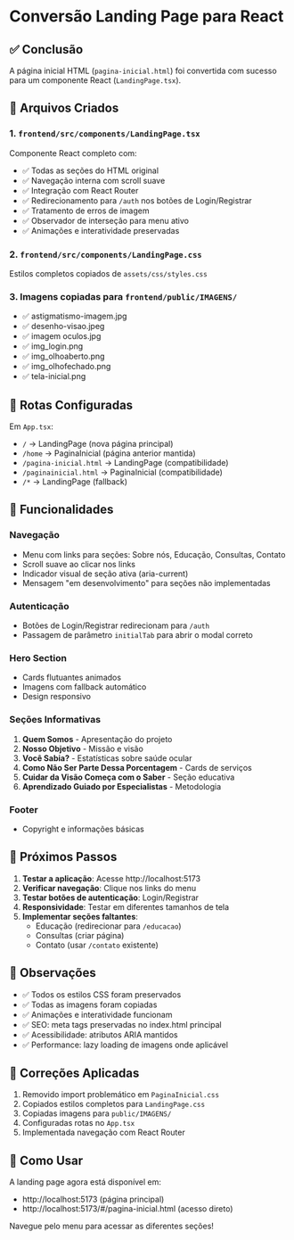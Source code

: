 # Conversão Landing Page para React

## ✅ Conclusão

A página inicial HTML (`pagina-inicial.html`) foi convertida com sucesso para um componente React (`LandingPage.tsx`).

## 📁 Arquivos Criados

### 1. `frontend/src/components/LandingPage.tsx`
Componente React completo com:
- ✅ Todas as seções do HTML original
- ✅ Navegação interna com scroll suave
- ✅ Integração com React Router
- ✅ Redirecionamento para `/auth` nos botões de Login/Registrar
- ✅ Tratamento de erros de imagem
- ✅ Observador de interseção para menu ativo
- ✅ Animações e interatividade preservadas

### 2. `frontend/src/components/LandingPage.css`
Estilos completos copiados de `assets/css/styles.css`

### 3. Imagens copiadas para `frontend/public/IMAGENS/`
- ✅ astigmatismo-imagem.jpg
- ✅ desenho-visao.jpeg
- ✅ imagem oculos.jpg
- ✅ img_login.png
- ✅ img_olhoaberto.png
- ✅ img_olhofechado.png
- ✅ tela-inicial.png

## 🔄 Rotas Configuradas

Em `App.tsx`:
- `/` → LandingPage (nova página principal)
- `/home` → PaginaInicial (página anterior mantida)
- `/pagina-inicial.html` → LandingPage (compatibilidade)
- `/paginainicial.html` → PaginaInicial (compatibilidade)
- `/*` → LandingPage (fallback)

## 🎯 Funcionalidades

### Navegação
- Menu com links para seções: Sobre nós, Educação, Consultas, Contato
- Scroll suave ao clicar nos links
- Indicador visual de seção ativa (aria-current)
- Mensagem "em desenvolvimento" para seções não implementadas

### Autenticação
- Botões de Login/Registrar redirecionam para `/auth`
- Passagem de parâmetro `initialTab` para abrir o modal correto

### Hero Section
- Cards flutuantes animados
- Imagens com fallback automático
- Design responsivo

### Seções Informativas
1. **Quem Somos** - Apresentação do projeto
2. **Nosso Objetivo** - Missão e visão
3. **Você Sabia?** - Estatísticas sobre saúde ocular
4. **Como Não Ser Parte Dessa Porcentagem** - Cards de serviços
5. **Cuidar da Visão Começa com o Saber** - Seção educativa
6. **Aprendizado Guiado por Especialistas** - Metodologia

### Footer
- Copyright e informações básicas

## 🔧 Próximos Passos

1. **Testar a aplicação**: Acesse http://localhost:5173
2. **Verificar navegação**: Clique nos links do menu
3. **Testar botões de autenticação**: Login/Registrar
4. **Responsividade**: Testar em diferentes tamanhos de tela
5. **Implementar seções faltantes**: 
   - Educação (redirecionar para `/educacao`)
   - Consultas (criar página)
   - Contato (usar `/contato` existente)

## 📝 Observações

- ✅ Todos os estilos CSS foram preservados
- ✅ Todas as imagens foram copiadas
- ✅ Animações e interatividade funcionam
- ✅ SEO: meta tags preservadas no index.html principal
- ✅ Acessibilidade: atributos ARIA mantidos
- ✅ Performance: lazy loading de imagens onde aplicável

## 🐛 Correções Aplicadas

1. Removido import problemático em `PaginaInicial.css`
2. Copiados estilos completos para `LandingPage.css`
3. Copiadas imagens para `public/IMAGENS/`
4. Configuradas rotas no `App.tsx`
5. Implementada navegação com React Router

## 🚀 Como Usar

A landing page agora está disponível em:
- http://localhost:5173 (página principal)
- http://localhost:5173/#/pagina-inicial.html (acesso direto)

Navegue pelo menu para acessar as diferentes seções!

